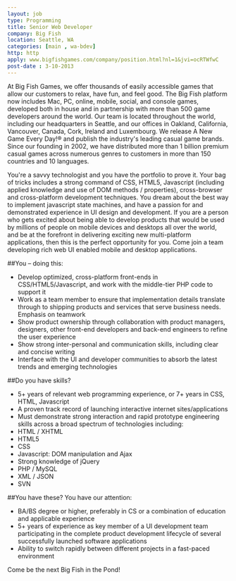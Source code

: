```yaml
---
layout: job
type: Programming
title: Senior Web Developer
company: Big Fish
location: Seattle, WA
categories: [main , wa-bdev]
http: http
apply: www.bigfishgames.com/company/position.html?nl=1&jvi=ocRTWfwC
post-date : 3-10-2013
---
```


At Big Fish Games, we offer thousands of easily accessible games that allow our customers to relax, have fun, and feel good. The Big Fish platform now includes Mac, PC, online, mobile, social, and console games, developed both in house and in partnership with more than 500 game developers around the world. Our team is located throughout the world, including our headquarters in Seattle, and our offices in Oakland, California, Vancouver, Canada, Cork, Ireland and Luxembourg. We release A New Game Every Day!® and publish the industry's leading casual game brands. Since our founding in 2002, we have distributed more than 1 billion premium casual games across numerous genres to customers in more than 150 countries and 10 languages.
 
You're a savvy technologist and you have the portfolio to prove it.  Your bag of tricks includes a strong command of CSS, HTML5, Javascript (including applied knowledge and use of DOM methods / properties), cross-browser and cross-platform development techniques. You dream about the best way to implement javascript state machines, and have a passion for and demonstrated experience in UI design and development.  If you are a person who gets excited about being able to develop products that would be used by millions of people on mobile devices and desktops all over the world, and be at the forefront in delivering exciting new multi-platform applications, then this is the perfect opportunity for you. Come join a team developing rich web UI enabled mobile and desktop applications.
 
##You – doing this:

* Develop optimized, cross-platform front-ends in CSS/HTML5/Javascript, and work with the middle-tier PHP code to support it
* Work as a team member to ensure that implementation details translate through to shipping products and services that serve business needs. Emphasis on teamwork
* Show product ownership through collaboration with product managers, designers, other front-end developers and back-end engineers to refine the user experience
* Show strong inter-personal and communication skills, including clear and concise writing
* Interface with the UI and developer communities to absorb the latest trends and emerging technologies

##Do you have skills?

* 5+ years of relevant web programming experience, or 7+ years in CSS, HTML, Javascript
* A proven track record of launching interactive internet sites/applications
* Must demonstrate strong interaction and rapid prototype engineering skills across a broad spectrum of technologies including:
 * HTML / XHTML
 * HTML5
 * CSS
 * Javascript: DOM manipulation and Ajax
 * Strong knowledge of jQuery
 * PHP / MySQL
 * XML / JSON
 * SVN

##You have these?  You have our attention:

* BA/BS degree or higher, preferably in CS or a combination of education and applicable experience
* 5+ years of experience as key member of a UI development team participating in the complete product development lifecycle of several successfully launched software applications
* Ability to switch rapidly between different projects in a fast-paced environment

Come be the next Big Fish in the Pond!